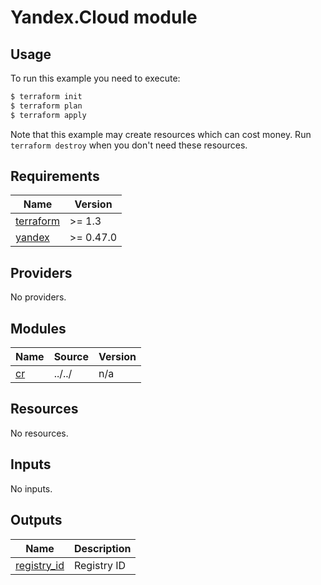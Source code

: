 # Yandex.Cloud module

## Usage

To run this example you need to execute:

```bash
$ terraform init
$ terraform plan
$ terraform apply
```

Note that this example may create resources which can cost money. Run `terraform destroy` when you don't need these resources.

<!-- BEGINNING OF PRE-COMMIT-TERRAFORM DOCS HOOK -->
## Requirements

| Name | Version |
|------|---------|
| <a name="requirement_terraform"></a> [terraform](#requirement\_terraform) | >= 1.3 |
| <a name="requirement_yandex"></a> [yandex](#requirement\_yandex) | >= 0.47.0 |

## Providers

No providers.

## Modules

| Name | Source | Version |
|------|--------|---------|
| <a name="module_cr"></a> [cr](#module\_cr) | ../../ | n/a |

## Resources

No resources.

## Inputs

No inputs.

## Outputs

| Name | Description |
|------|-------------|
| <a name="output_registry_id"></a> [registry\_id](#output\_registry\_id) | Registry ID |
<!-- END OF PRE-COMMIT-TERRAFORM DOCS HOOK -->
